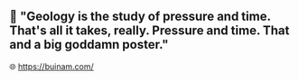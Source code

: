 ## 🔨 "Geology is the study of pressure and time. That's all it takes, really. Pressure and time. That and a big goddamn poster."

🌐 https://buinam.com/

